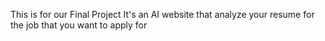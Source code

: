 This is for our Final Project It's an AI website that analyze your resume for the job that you want to apply for 